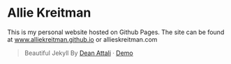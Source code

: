 # Allie Kreitman

This is my personal website hosted on Github Pages. The site can be found at www.alliekreitman.github.io or allieskreitman.com

> Beautiful Jekyll By [Dean Attali](https://deanattali.com) &middot; [Demo](https://beautifuljekyll.com/)

